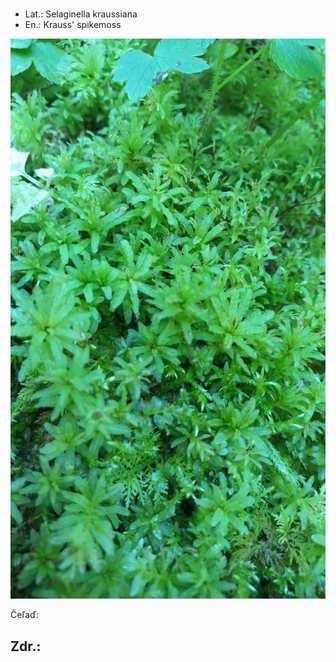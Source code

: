 # 
- Lat.: Selaginella kraussiana
- En.: Krauss' spikemoss

![](./krauss_spikemoss.jpg "")


Čeľaď: 


Zdr.:
- 